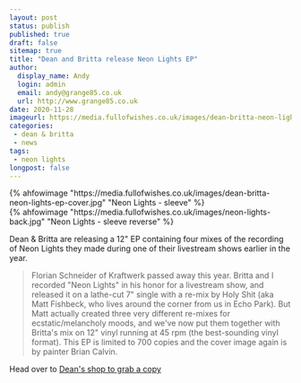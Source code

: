 ```yaml
---
layout: post
status: publish
published: true
draft: false
sitemap: true
title: "Dean and Britta release Neon Lights EP"
author:
  display_name: Andy
  login: admin
  email: andy@grange85.co.uk
  url: http://www.grange85.co.uk
date: 2020-11-28
imageurl: https://media.fullofwishes.co.uk/images/dean-britta-neon-lights-ep-cover.jpg
categories:
 - dean & britta
 - news
tags:
 - neon lights
longpost: false
---	
```

<div class="row">
	<div class="col">
		{% ahfowimage "https://media.fullofwishes.co.uk/images/dean-britta-neon-lights-ep-cover.jpg" "Neon Lights - sleeve" %}
	</div>
	<div class="col">
		{% ahfowimage "https://media.fullofwishes.co.uk/images/neon-lights-back.jpg" "Neon Lights - sleeve reverse" %}
	</div>
</div>

Dean & Britta are releasing a 12" EP containing four mixes of the recording of Neon Lights they made during one of their livestream shows earlier in the year.

>  Florian Schneider of Kraftwerk passed away this year. Britta and I recorded "Neon Lights" in his honor for a livestream show, and released it on a lathe-cut 7" single with a re-mix by Holy Shit (aka Matt Fishbeck, who lives around the corner from us in Echo Park). But Matt actually created three very different re-mixes for ecstatic/melancholy moods, and we've now put them together with Britta's mix on 12" vinyl running at 45 rpm (the best-sounding vinyl format). This EP is limited to 700 copies and the cover image again is by painter Brian Calvin.

Head over to [Dean's shop to grab a copy](https://deanwareham.com/shop)
	
